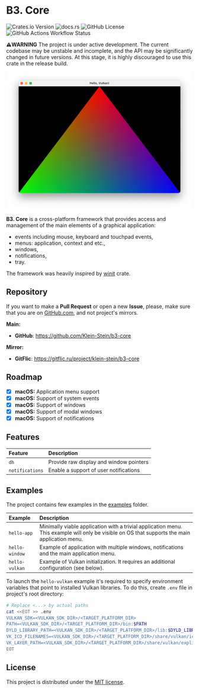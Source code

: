# B3. Core

![Crates.io Version](https://img.shields.io/crates/v/b3-core?cacheSeconds=60&link=https%3A%2F%2Fcrates.io%2Fcrates%2Fb3-core)
![docs.rs](https://img.shields.io/docsrs/b3-core?cacheSeconds=60&link=https%3A%2F%2Fdocs.rs%2Fcrate%2Fb3-core%2Flatest)
![GitHub License](https://img.shields.io/github/license/Klein-Stein/b3-core?cacheSeconds=60&link=https%3A%2F%2Fgithub.com%2FKlein-Stein%2Fb3-core%2Fblob%2Fmaster%2FLICENSE)
![GitHub Actions Workflow Status](https://img.shields.io/github/actions/workflow/status/Klein-Stein/b3-core/rust.yml?cacheSeconds=60)

**⚠️WARNING** The project is under active development. The current codebase may be unstable and incomplete, and the API may be significantly changed in future versions. At this stage, it is highly discouraged to use this crate in the release build.

<p align="center">
  <img src="images/preview.png" alt="Preview"/>
</p>

**B3. Core** is a cross-platform framework that provides access and management of the main elements of a graphical application:

- events including mouse, keyboard and touchpad events,
- menus: application, context and etc.,
- windows,
- notifications,
- tray.

The framework was heavily inspired by [winit][winit] crate.

## Repository

If you want to make a **Pull Request** or open a new **Issue**, please, make sure that you are on [GitHub.com][github], and not project's mirrors.

**Main:**

- **GitHub**: <https://github.com/Klein-Stein/b3-core>

**Mirror:**

- **GitFlic**: <https://gitflic.ru/project/klein-stein/b3-core>

## Roadmap

- [x] **macOS:** Application menu support
- [x] **macOS:** Support of system events
- [x] **macOS:** Support of windows
- [x] **macOS:** Support of modal windows
- [x] **macOS:** Support of notifications

## Features

| Feature         | Description                             |
|:----------------|:----------------------------------------|
| `dh`            | Provide raw display and window pointers |
| `notifications` | Enable a support of user notifications  |

## Examples

The project contains few examples in the [examples](examples/) folder.

| Example         | Description                                               |
|:----------------|:----------------------------------------------------------|
| `hello-app`     | Minimally viable application with a trivial application menu. This example will only be visible on OS that supports the main application menu. |
| `hello-window`  | Example of application with multiple windows, notifications and the main application menu. |
| `hello-vulkan`  | Example of Vulkan initialization. It requires an additional configuration (see below). |

To launch the `hello-vulkan` example it's required to specify environment variables that point to installed Vulkan libraries. To do this, create `.env` file in project's root directory:

```sh
# Replace <...> by actual paths
cat <<EOT >> .env
VULKAN_SDK=<VULKAN_SDK_DIR>/<TARGET_PLATFORM_DIR>
PATH=<VULKAN_SDK_DIR>/<TARGET_PLATFORM_DIR>/bin:$PATH
DYLD_LIBRARY_PATH=<VULKAN_SDK_DIR>/<TARGET_PLATFORM_DIR>/lib:$DYLD_LIBRARY_PATH
VK_ICD_FILENAMES=<VULKAN_SDK_DIR>/<TARGET_PLATFORM_DIR>/share/vulkan/icd.d/MoltenVK_icd.json
VK_LAYER_PATH=<VULKAN_SDK_DIR>/<TARGET_PLATFORM_DIR>/share/vulkan/explicit_layer.d
EOT
```

## License

This project is distributed under the [MIT license][license].

[winit]:
https://github.com/rust-windowing/winit
[github]:
https://github.com
[license]:
LICENSE
